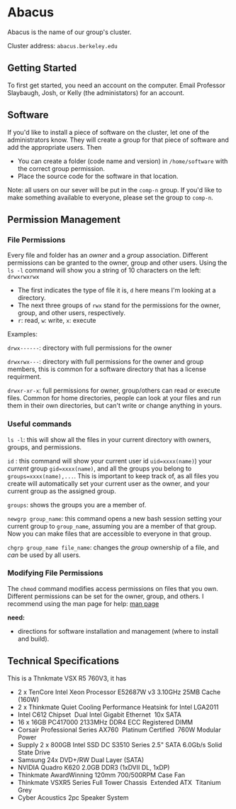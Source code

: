 # Abacus

Abacus is the name of our group's cluster.

Cluster address: `abacus.berkeley.edu`

## Getting Started 

To first get started, you need an account on the computer. 
Email Professor Slaybaugh, Josh, or Kelly (the administators) for an account.

## Software
If you'd like to install a piece of software on the cluster, let one of the
administrators know. 
They will create a group for that piece of software and add the appropriate
users.
Then
- You can create a folder (code name and version) in `/home/software` with the correct group permission.
- Place the source code for the software in that location. 

Note: all users on our sever will be put in the `comp-n` group. 
If you'd like to make something available to everyone, please set the group to
`comp-n`.

## Permission Management
### File Permissions

Every file and folder has an _owner_ and a _group_
association. Different permissions can be granted to the owner, group
and other users. Using the `ls -l` command will show you a string of
10 characters on the left: `drwxrwxrwx`

- The first indicates the type of file it is, `d` here means I'm
  looking at a directory.
- The next three groups of `rwx` stand for the permissions for the
  owner, group, and other users, respectively. 
- `r`: read, `w`: write, `x`: execute

Examples:

`drwx------`: directory with full permissions for the owner

`drwxrwx---`: directory with full permissions for the owner and group
members, this is common for a software directory that has a license
requirment.

`drwxr-xr-x`: full permissions for owner, group/others can read or
execute files. Common for home directories, people can look at your
files and run them in their own directories, but can't write or change
anything in yours.

### Useful commands

`ls -l`: this will show all the files in your current directory with
owners, groups, and permissions.

`id` : this command will show your current user id `uid=xxxx(name)`)
your _current_ group `gid=xxxx(name)`, and all the groups you belong
to `groups=xxxx(name),...`. This is important to keep
track of, as all files you create will automatically set your current
user as the owner, and your current group as the assigned group.

`groups`: shows the groups you are a member of.

`newgrp group_name`: this command opens a new bash session setting your current
group to `group_name`, assuming you are a member of that group. Now
you can make files that are accessible to everyone in that group.

`chgrp group_name file_name`: changes the _group_ ownership of a
file, and _can_ be used by all users.

### Modifying File Permissions

The `chmod` command modifies access permissions on files that you
own. Different permissions can be set for the owner, group, and
others. I recommend using the man page for help: [man page](http://ss64.com/bash/chmod.html)

**need:** 
* directions for software installation and management (where to install and
 build).

## Technical Specifications
This is a Thnkmate VSX R5 760V3, it has
* 2 x Ten­Core Intel Xeon Processor E5­2687W v3 3.10GHz 25MB Cache (160W)
* 2 x Thinkmate Quiet Cooling Performance Heatsink for Intel LGA2011
* Intel C612 Chipset ­ Dual Intel Gigabit Ethernet ­ 10x SATA
* 16 x 16GB PC4­17000 2133MHz DDR4 ECC Registered DIMM
* Corsair Professional Series AX760 ­ Platinum Certified ­ 760W Modular Power
* Supply 2 x 800GB Intel SSD DC S3510 Series 2.5" SATA 6.0Gb/s Solid State Drive
* Samsung 24x DVD+/­RW Dual Layer (SATA)
* NVIDIA Quadro K620 2.0GB DDR3 (1xDVI­I DL, 1xDP)
* Thinkmate Award­Winning 120mm 700/500RPM Case Fan
* Thinkmate VSX­R5 Series Full Tower Chassis ­ Extended ATX ­ Titanium Grey
* Cyber Acoustics 2pc Speaker System
